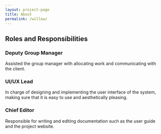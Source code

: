 ```yaml
---
layout: project-page
title: About
permalink: /willow/
---
```

## Roles and Responsibilities

### Deputy Group Manager 
Assisted the group manager with allocating work and communicating with the client. 

### UI/UX Lead 
In charge of designing and implementing the user interface of the system, making sure that it is easy to use and aesthetically pleasing. 

### Chief Editor 
Responsible for writing and editing documentation such as the user guide and the project website.